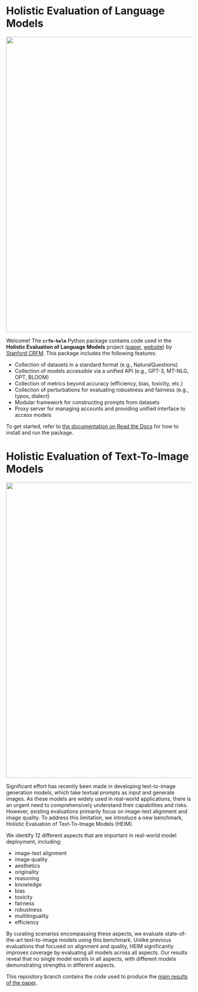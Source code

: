 <!--intro-start-->
# Holistic Evaluation of Language Models

[comment]: <> (When using the img tag, which allows us to specify size, src has to be a URL.)
<img src="https://github.com/stanford-crfm/helm/raw/main/src/helm/benchmark/static/images/helm-logo.png" alt=""  width="800"/>

Welcome! The **`crfm-helm`** Python package contains code used in the **Holistic Evaluation of Language Models** project ([paper](https://arxiv.org/abs/2211.09110), [website](https://crfm.stanford.edu/helm/latest/)) by [Stanford CRFM](https://crfm.stanford.edu/). This package includes the following features:

- Collection of datasets in a standard format (e.g., NaturalQuestions)
- Collection of models accessible via a unified API (e.g., GPT-3, MT-NLG, OPT, BLOOM)
- Collection of metrics beyond accuracy (efficiency, bias, toxicity, etc.)
- Collection of perturbations for evaluating robustness and fairness (e.g., typos, dialect)
- Modular framework for constructing prompts from datasets
- Proxy server for managing accounts and providing unified interface to access models
<!--intro-end-->

To get started, refer to [the documentation on Read the Docs](https://crfm-helm.readthedocs.io/) for how to install and run the package.



# Holistic Evaluation of Text-To-Image Models

<img src="https://github.com/stanford-crfm/helm/raw/heim/src/helm/benchmark/static/heim/images/heim-logo.png" alt=""  width="800"/>

Significant effort has recently been made in developing text-to-image generation models, which take textual prompts as 
input and generate images. As these models are widely used in real-world applications, there is an urgent need to 
comprehensively understand their capabilities and risks. However, existing evaluations primarily focus on image-text 
alignment and image quality. To address this limitation, we introduce a new benchmark, 
Holistic Evaluation of Text-To-Image Models (HEIM).

We identify 12 different aspects that are important in real-world model deployment, including:

- image-text alignment
- image quality
- aesthetics
- originality
- reasoning
- knowledge
- bias
- toxicity
- fairness
- robustness
- multilinguality
- efficiency

By curating scenarios encompassing these aspects, we evaluate state-of-the-art text-to-image models using this benchmark. 
Unlike previous evaluations that focused on alignment and quality, HEIM significantly improves coverage by evaluating all 
models across all aspects. Our results reveal that no single model excels in all aspects, with different models 
demonstrating strengths in different aspects.

This repository branch contains the code used to produce the [main results of the paper](https://crfm.stanford.edu/heim/latest/).
